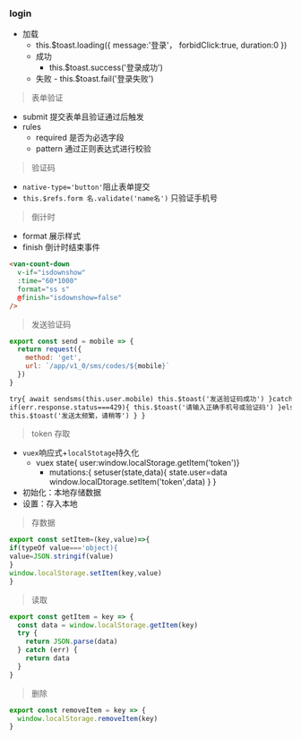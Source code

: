 ### login

- 加载
  - this.\$toast.loading({
    message:'登录'，
    forbidClick:true,
    duration:0
    })
  - 成功
    - this.\$toast.success('登录成功')
  - 失败 - this.\$toast.fail('登录失败')

> 表单验证

- submit 提交表单且验证通过后触发
- rules
  - required 是否为必选字段
  - pattern 通过正则表达式进行校验

> 验证码

- `native-type='button'`阻止表单提交
- `this.$refs.form 名.validate('name名')` 只验证手机号

> 倒计时

- format 展示样式
- finish 倒计时结束事件

```html
<van-count-down
  v-if="isdownshow"
  :time="60*1000"
  format="ss s"
  @finish="isdownshow=false"
/>
```

> 发送验证码

```js
export const send = mobile => {
  return request({
    method: 'get',
    url: `/app/v1_0/sms/codes/${mobile}`
  })
}
```

```html
try{ await sendsms(this.user.mobile) this.$toast('发送验证码成功') }catch(err){
if(err.response.status===429){ this.$toast('请输入正确手机号或验证码') }else{
this.$toast('发送太频繁，请稍等') } }
```

> token 存取

- `vuex`响应式+`localStotage`持久化
  - vuex state{
    user:window.localStorage.getItem('token')}
    - mutations:{
      setuser(state,data){
      state.user=data
      window.localDtorage.setItem('token',data)
      }
      }
- 初始化：本地存储数据
- 设置：存入本地

> 存数据

```js
export const setItem=(key,value)=>{
if(typeOf value==='object){
value=JSON.stringif(value)
}
window.localStorage.setItem(key,value)
}
```

> 读取

```js
export const getItem = key => {
  const data = window.localStorage.getItem(key)
  try {
    return JSON.parse(data)
  } catch (err) {
    return data
  }
}
```

> 删除

```js
export const removeItem = key => {
  window.localStorage.removeItem(key)
}
```
